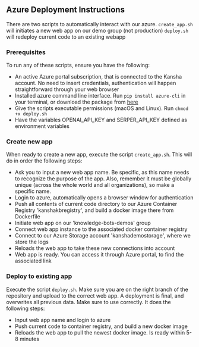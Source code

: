 ## Azure Deployment Instructions

There are two scripts to automatically interact with our azure. 
```create_app.sh``` will initiates a new web app on our demo group (not production)
```deploy.sh``` will redeploy current code to an existing webapp

### Prerequisites
To run any of these scripts, ensure you have the following:
- An active Azure portal subscription, that is connected to the Kansha account. No need to insert credentials, authentication will happen straightforward through your web browser
- Installed azure command line interface. Run ```pip install azure-cli``` in your terminal, or download the package from [here](https://learn.microsoft.com/en-us/cli/azure/install-azure-cli)
- Give the scripts executable permissions (macOS and Linux). Run ```chmod +x deploy.sh```
- Have the variables OPENAI_API_KEY and SERPER_API_KEY defined as environment variables

### Create new app
When ready to create a new app, execute the script ```create_app.sh```. This will do in order the following steps:
- Ask you to input a new web app name. Be specific, as this name needs to recognize the purpose of the app. Also, remember it must be globally unique (across the whole world and all organizations), so make a specific name.
- Login to azure, automatically opens a browser window for authentication
- Push all contents of current code directory to our Azure Container Registry 'kanshakbregistry', and build a docker image there from Dockerfile
- Initiate web app on our 'knowledge-bots-demos' group
- Connect web app instance to the associated docker container registry
- Connect to our Azure Storage account 'kanshademostorage', where we store the logs
- Reloads the web app to take these new connections into account
- Web app is ready. You can access it through Azure portal, to find the associated link

### Deploy to existing app
Execute the script ```deploy.sh```. Make sure you are on the right branch of the repository and upload to the correct web app. A deployment is final, and overwrites all previous data. Make sure to use correctly. It does the following steps:
- Input web app name and login to azure
- Push current code to container registry, and build a new docker image
- Reloads the web app to pull the newest docker image. Is ready within 5-8 minutes